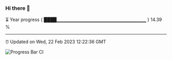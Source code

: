 ### Hi there 👋

⏳ Year progress { ████▁▁▁▁▁▁▁▁▁▁▁▁▁▁▁▁▁▁▁▁▁▁▁▁▁▁ } 14.39 %

---

⏰ Updated on Wed, 22 Feb 2023 12:22:36 GMT

![Progress Bar CI](https://github.com/liununu/liununu/workflows/Progress%20Bar%20CI/badge.svg)
